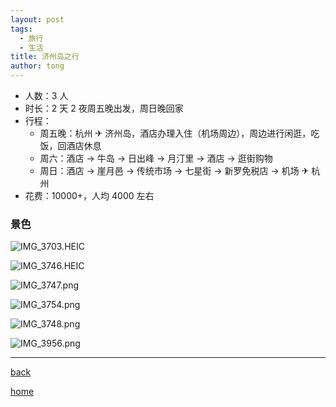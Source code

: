 ```yaml
---
layout: post
tags:
  - 旅行
  - 生活
title: 济州岛之行
author: tong
---
```



- 人数：3 人
- 时长：2 天 2 夜周五晚出发，周日晚回家
- 行程：
	- 周五晚：杭州 ✈ 济州岛，酒店办理入住（机场周边），周边进行闲逛，吃饭，回酒店休息
	- 周六：酒店 -> 牛岛 -> 日出峰 -> 月汀里 -> 酒店 -> 逛街购物
	- 周日：酒店 -> 崖月邑 -> 传统市场 -> 七星街 -> 新罗免税店 -> 机场 ✈ 杭州
- 花费：10000+，人均 4000 左右

### 景色
![IMG_3703.HEIC](https://cdn.jsdelivr.net/gh/TongCodeSpace/picForBlog@master/dataIMG_3703.JPG)

![IMG_3746.HEIC](https://cdn.jsdelivr.net/gh/TongCodeSpace/picForBlog@master/dataIMG_3746.JPG)

![IMG_3747.png](https://cdn.jsdelivr.net/gh/TongCodeSpace/picForBlog@master/dataIMG_3747.png)

![IMG_3754.png](https://cdn.jsdelivr.net/gh/TongCodeSpace/picForBlog@master/dataIMG_3754.png)

![IMG_3748.png](https://cdn.jsdelivr.net/gh/TongCodeSpace/picForBlog@master/dataIMG_3748.png)

![IMG_3956.png](https://cdn.jsdelivr.net/gh/TongCodeSpace/picForBlog@master/dataIMG_3956.png)

































---

[back](../生活.md)

[home](../../../index.md)